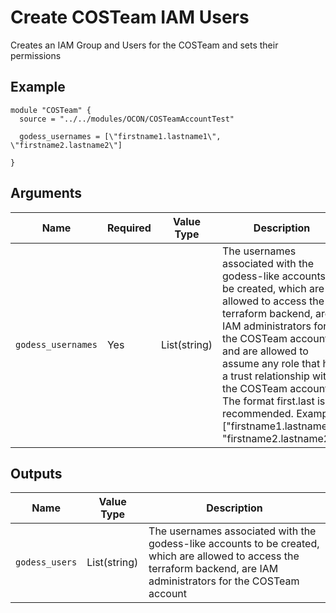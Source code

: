 # Create COSTeam IAM Users

Creates an IAM Group and Users for the COSTeam and sets their permissions


## Example

```hcl
module "COSTeam" {
  source = "../../modules/OCON/COSTeamAccountTest"

  godess_usernames = [\"firstname1.lastname1\",  \"firstname2.lastname2\"]
  
}
```
## Arguments
| Name | Required | Value Type | Description |
|------|----------|------------|-------------|
| `godess_usernames` | Yes | List(string) | The usernames associated with the godess-like accounts to be created, which are allowed to access the terraform backend, are IAM administrators for the COSTeam account, and are allowed to assume any role that has a trust relationship with the COSTeam account.  The format first.last is recommended.  Example: [\"firstname1.lastname1\",  \"firstname2.lastname2\"]. |

 
## Outputs
| Name | Value Type | Description |
|------|------------|-------------|
| `godess_users` | List(string) | The usernames associated with the godess-like accounts to be created, which are allowed to access the terraform backend, are IAM administrators for the COSTeam account | 